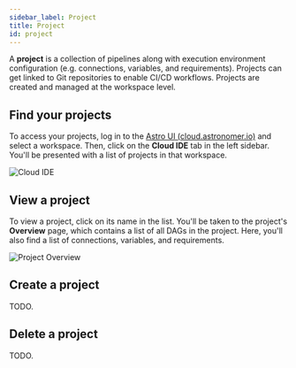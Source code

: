 ```yaml
---
sidebar_label: Project
title: Project
id: project
---
```


A **project** is a collection of pipelines along with execution environment configuration (e.g. connections, variables, and requirements). Projects can get linked to Git repositories to enable CI/CD workflows. Projects are created and managed at the workspace level.

## Find your projects

To access your projects, log in to the [Astro UI (cloud.astronomer.io)](cloud.astronomer.io) and select a workspace. Then, click on the **Cloud IDE** tab in the left sidebar. You'll be presented with a list of projects in that workspace.

![Cloud IDE](/img/cloud-ide/project-list.png)

## View a project

To view a project, click on its name in the list. You'll be taken to the project's **Overview** page, which contains a list of all DAGs in the project. Here, you'll also find a list of connections, variables, and requirements.

![Project Overview](/img/cloud-ide/project-overview.png)

## Create a project

TODO.

## Delete a project

TODO.
